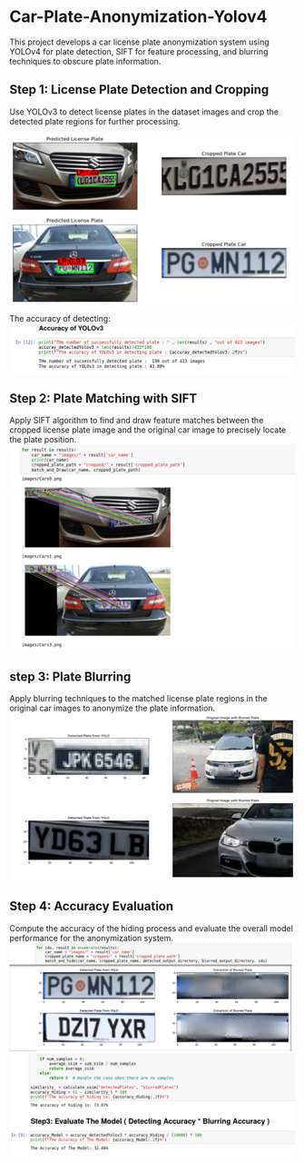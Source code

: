# Car-Plate-Anonymization-Yolov4
This project develops a car license plate anonymization system using YOLOv4 for plate detection, 
SIFT for feature processing, and blurring techniques to obscure plate information.


## Step 1: License Plate Detection and Cropping
Use YOLOv3 to detect license plates in the dataset images and crop the detected plate regions for further processing.

![Extraction Stage](images/Image1.png)

The accuracy of detecting: 
![Extraction Stage](images/Image4.png)

## Step 2: Plate Matching with SIFT
Apply SIFT algorithm to find and draw feature matches between the cropped license plate image and the original car image to precisely locate the plate position.
  ![Transformation Stage](Images/image2.png)

## step 3: Plate Blurring
Apply blurring techniques to the matched license plate regions in the original car images to anonymize the plate information.
  ![Transformation Stage](Images/image3.png)


## Step 4: Accuracy Evaluation
Compute the accuracy of the hiding process and evaluate the overall model performance for the anonymization system.
 ![Transformation Stage](Images/image5.png)
  ![Transformation Stage](Images/image6.png)

